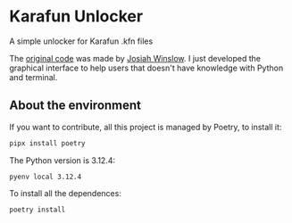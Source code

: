 # Karafun Unlocker
A simple unlocker for Karafun .kfn files

The [original code](https://gist.github.com/WinslowJosiah/2bffe00b5abf1817a512988c87903225) was made by [Josiah Winslow](https://github.com/WinslowJosiah).
I just developed the graphical interface to help users that doesn't have knowledge with Python and terminal.

## About the environment

If you want to contribute, all this project is managed by Poetry, to install it:
```bash
pipx install poetry
```

The Python version is 3.12.4:
```
pyenv local 3.12.4
```

To install all the dependences:
```bash
poetry install
```


